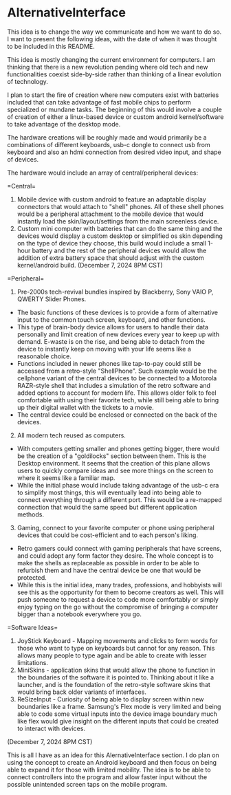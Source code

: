 # AlternativeInterface

This idea is to change the way we communicate and how we want to do so. I want to present the following ideas, with the date of when it was thought to be included in this README.

This idea is mostly changing the current environment for computers. I am thinking that there is a new revolution pending where old tech and new functionalities coexist side-by-side rather than thinking of a linear evolution of technology.

I plan to start the fire of creation where new computers exist with batteries included that can take advantage of fast mobile chips to perform specialized or mundane tasks. The beginning of this would involve a couple of creation of either a linux-based device or custom android kernel/software to take advantage of the desktop mode. 

The hardware creations will be roughly made and would primarily be a combinations of different keyboards, usb-c dongle to connect usb from keyboard and also an hdmi connection from desired video input, and shape of devices. 

The hardware would include an array of central/peripheral devices:

=Central=
1. Mobile device with custom android to feature an adaptable display connectors that would attach to "shell" phones. All of these shell phones would be a peripheral attachment to the mobile device that would instantly load the skin/layout/settings from the main screenless device. 
2. Custom mini computer with batteries that can do the same thing and the devices would display a custom desktop or simplified os skin depending on the type of device they choose, this build would include a small 1-hour battery and the rest of the peripheral devices would allow the addition of extra battery space that should adjust with the custom kernel/android build.
(December 7, 2024 8PM CST)

=Peripheral=
1. Pre-2000s tech-revival bundles inspired by Blackberry, Sony VAIO P, QWERTY Slider Phones.
- The basic functions of these devices is to provide a form of alternative input to the common touch screen, keyboard, and other functions. 
- This type of brain-body device allows for users to handle their data personally and limit creation of new devices every year to keep up with demand. E-waste is on the rise, and being able to detach from the device to instantly keep on moving with your life seems like a reasonable choice. 
- Functions included in newer phones like tap-to-pay could still be accessed from a retro-style "ShellPhone". Such example would be the cellphone variant of the central devices to be connected to a Motorola RAZR-style shell that includes a simulation of the retro software and added options to account for modern life. This allows older folk to feel comfortable with using their favorite tech, while still being able to bring up their digital wallet with the tickets to a movie.
- The central device could be enclosed or connected on the back of the devices.
2. All modern tech reused as computers.
- With computers getting smaller and phones getting bigger, there would be the creation of a "goldilocks" section between them. This is the Desktop environment. It seems that the creation of this plane allows users to quickly compare ideas and see more things on the screen to where it seems like a familiar map. 
- While the initial phase would include taking advantage of the usb-c era to simplify most things, this will eventually lead into being able to connect everything through a different port. This would be a re-mapped connection that would the same speed but different application methods.
3. Gaming, connect to your favorite computer or phone using peripheral devices that could be cost-efficient and to each person's liking.
- Retro gamers could connect with gaming peripherals that have screens, and could adopt any form factor they desire. The whole concept is to make the shells as replaceable as possible in order to be able to refurbish them and have the central device be one that would be protected. 
- While this is the initial idea, many trades, professions, and hobbyists will see this as the opportunity for them to become creators as well. This will push someone to request a device to code more comfortably or simply enjoy typing on the go without the compromise of bringing a computer bigger than a notebook everywhere you go. 

=Software Ideas=
1. JoyStick Keyboard - Mapping movements and clicks to form words for those who want to type on keyboards but cannot for any reason. This allows many people to type again and be able to create with lesser limitations.
2. MiniSkins - application skins that would allow the phone to function in the boundaries of the software it is pointed to. Thinking about it like a launcher, and is the foundation of the retro-style software skins that would bring back older variants of interfaces.
3. ReSizeInput - Curiosity of being able to display screen within new boundaries like a frame. Samsung's Flex mode is very limited and being able to code some virtual inputs into the device image boundary much like flex would give insight on the different inputs that could be created to interact with devices.

(December 7, 2024 8PM CST)

This is all I have as an idea for this AlernativeInterface section. I do plan on using the concept to create an Android keyboard and then focus on being able to expand it for those with limited mobility. The idea is to be able to connect controllers into the program and allow faster input without the possible unintended screen taps on the mobile program.
